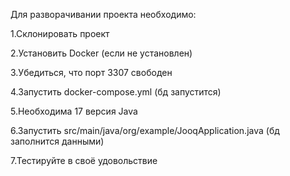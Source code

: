 Для разворачивании проекта необходимо:

1.Склонировать проект

2.Установить Docker (если не установлен)

3.Убедиться, что порт 3307 свободен
   
4.Запустить docker-compose.yml (бд запустится)

5.Необходима 17 версия Java

6.Запустить src/main/java/org/example/JooqApplication.java (бд заполнится данными)

7.Тестируйте в своё удовольствие

